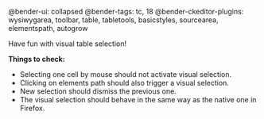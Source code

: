 @bender-ui: collapsed
@bender-tags: tc, 18
@bender-ckeditor-plugins: wysiwygarea, toolbar, table, tabletools, basicstyles, sourcearea, elementspath, autogrow

Have fun with visual table selection!

**Things to check:**

* Selecting one cell by mouse should not activate visual selection.
* Clicking on elements path should also trigger a visual selection.
* New selection should dismiss the previous one.
* The visual selection should behave in the same way as the native one in Firefox.
